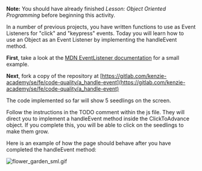 **Note:** You should have already finished _Lesson: Object Oriented Programming_ before beginning this activity.

In a number of previous projects, you have written functions to use as Event Listeners for "click" and "keypress" events. Today you will learn how to use an Object as an Event Listener by implementing the handleEvent method.

**First**, take a look at the [MDN EventListener documentation](https://developer.mozilla.org/en-US/docs/Web/API/EventListener) for a small example.

**Next**, fork a copy of the repository at [https://gitlab.com/kenzie-academy/se/fe/code-quality/a_handle-event](https://gitlab.com/kenzie-academy/se/fe/code-quality/a_handle-event)

The code implemented so far will show 5 seedlings on the screen.

Follow the instructions in the TODO comment within the js file. They will direct you to implement a handleEvent method inside the ClickToAdvance object. If you complete this, you will be able to click on the seedlings to make them grow.

Here is an example of how the page should behave after you have completed the handleEvent method:

![flower_garden_sml.gif](https://s3.us-east-2.amazonaws.com/images.kenzie.academy/frontend-se/flower_garden_sml.gif)
